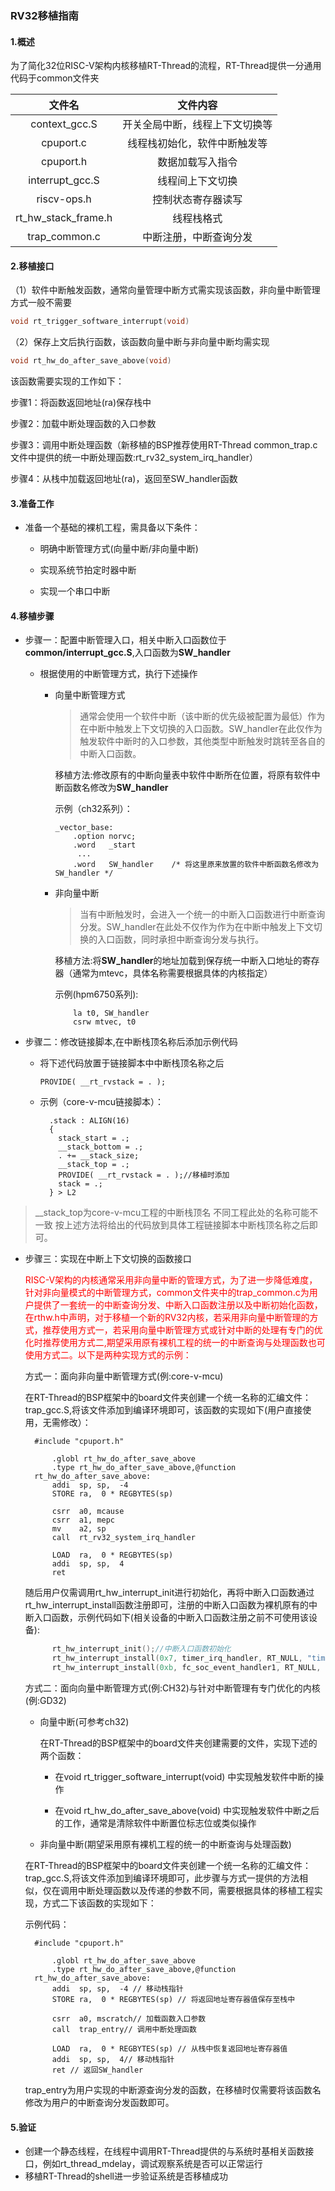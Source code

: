 ###  RV32移植指南

#### 1.概述

为了简化32位RISC-V架构内核移植RT-Thread的流程，RT-Thread提供一分通用代码于common文件夹

|       文件名        |            文件内容            |
| :-----------------: | :----------------------------: |
|    context_gcc.S    | 开关全局中断，线程上下文切换等 |
|      cpuport.c      |  线程栈初始化，软件中断触发等  |
|      cpuport.h      |        数据加载写入指令        |
|   interrupt_gcc.S   |        线程间上下文切换        |
|     riscv-ops.h     |       控制状态寄存器读写       |
| rt_hw_stack_frame.h |           线程栈格式           |
|    trap_common.c    |     中断注册，中断查询分发     |

#### 2.移植接口

（1）软件中断触发函数，通常向量管理中断方式需实现该函数，非向量中断管理方式一般不需要

```c
void rt_trigger_software_interrupt(void)
```

（2）保存上文后执行函数，该函数向量中断与非向量中断均需实现

```c
void rt_hw_do_after_save_above(void)
```

该函数需要实现的工作如下：

步骤1：将函数返回地址(ra)保存栈中

步骤2：加载中断处理函数的入口参数

步骤3：调用中断处理函数（新移植的BSP推荐使用RT-Thread common_trap.c文件中提供的统一中断处理函数:rt_rv32_system_irq_handler）

步骤4：从栈中加载返回地址(ra)，返回至SW_handler函数

#### 3.准备工作

- 准备一个基础的裸机工程，需具备以下条件：

  - 明确中断管理方式(向量中断/非向量中断)

  - 实现系统节拍定时器中断
  - 实现一个串口中断

#### 4.移植步骤

- 步骤一：配置中断管理入口，相关中断入口函数位于**common/interrupt_gcc.S**,入口函数为**SW_handler**

  - 根据使用的中断管理方式，执行下述操作

    - 向量中断管理方式

      > 通常会使用一个软件中断（该中断的优先级被配置为最低）作为在中断中触发上下文切换的入口函数。SW_handler在此仅作为触发软件中断时的入口参数，其他类型中断触发时跳转至各自的中断入口函数。
      >

      移植方法:修改原有的中断向量表中软件中断所在位置，将原有软件中断函数名修改为**SW_handler**

      示例（ch32系列）：

      ```assembly
      _vector_base:
          .option norvc;
          .word   _start
           ...
          .word   SW_handler    /* 将这里原来放置的软件中断函数名修改为SW_handler */
      ```

    - 非向量中断

      > 当有中断触发时，会进入一个统一的中断入口函数进行中断查询分发。SW_handler在此处不仅作为作为在中断中触发上下文切换的入口函数，同时承担中断查询分发与执行。
      >

      移植方法:将**SW_handler**的地址加载到保存统一中断入口地址的寄存器（通常为mtevc，具体名称需要根据具体的内核指定）

      示例(hpm6750系列):

      ```assembly
          la t0, SW_handler
          csrw mtvec, t0
      ```

- 步骤二：修改链接脚本,在中断栈顶名称后添加示例代码

  - 将下述代码放置于链接脚本中中断栈顶名称之后

    ```assembly
    PROVIDE( __rt_rvstack = . );
    ```

  - 示例（core-v-mcu链接脚本）：

    ```assembly
      .stack : ALIGN(16)
      {
        stack_start = .;
        __stack_bottom = .;
        . += __stack_size;
        __stack_top = .;
        PROVIDE( __rt_rvstack = . );//移植时添加 
        stack = .;
      } > L2
    ```
  
> __stack_top为core-v-mcu工程的中断栈顶名  不同工程此处的名称可能不一致 按上述方法将给出的代码放到具体工程链接脚本中断栈顶名称之后即可。

- 步骤三：实现在中断上下文切换的函数接口

  <font color=red>RISC-V架构的内核通常采用非向量中断的管理方式，为了进一步降低难度，针对非向量模式的中断管理方式，common文件夹中的trap_common.c为用户提供了一套统一的中断查询分发、中断入口函数注册以及中断初始化函数，在rthw.h中声明，对于移植一个新的RV32内核，若采用非向量中断管理的方式，推荐使用方式一，若采用向量中断管理方式或针对中断的处理有专门的优化时推荐使用方式二,期望采用原有裸机工程的统一的中断查询与处理函数也可使用方式二。以下是两种实现方式的示例：</font>

  方式一：面向非向量中断管理方式(例:core-v-mcu)

  在RT-Thread的BSP框架中的board文件夹创建一个统一名称的汇编文件：trap_gcc.S,将该文件添加到编译环境即可，该函数的实现如下(用户直接使用，无需修改）：

  ```assembly
    #include "cpuport.h"
    
    	.globl rt_hw_do_after_save_above
    	.type rt_hw_do_after_save_above,@function
    rt_hw_do_after_save_above:
    	addi  sp, sp,  -4
        STORE ra,  0 * REGBYTES(sp)
    
        csrr  a0, mcause
        csrr  a1, mepc
        mv    a2, sp
        call  rt_rv32_system_irq_handler
    
        LOAD  ra,  0 * REGBYTES(sp)
        addi  sp, sp,  4
        ret
  ```

  随后用户仅需调用rt_hw_interrupt_init进行初始化，再将中断入口函数通过rt_hw_interrupt_install函数注册即可，注册的中断入口函数为裸机原有的中断入口函数，示例代码如下(相关设备的中断入口函数注册之前不可使用该设备):

  ```c
        rt_hw_interrupt_init();//中断入口函数初始化 
        rt_hw_interrupt_install(0x7, timer_irq_handler, RT_NULL, "timerirq");//注册系统定时器中断入口函数
        rt_hw_interrupt_install(0xb, fc_soc_event_handler1, RT_NULL, "eventirq");//注册外部中断入口函数
  ```

  方式二：面向向量中断管理方式(例:CH32)与针对中断管理有专门优化的内核(例:GD32)

  - 向量中断(可参考ch32)

    在RT-Thread的BSP框架中的board文件夹创建需要的文件，实现下述的两个函数：
    
    - 在void rt_trigger_software_interrupt(void) 中实现触发软件中断的操作
    
    - 在void rt_hw_do_after_save_above(void) 中实现触发软件中断之后的工作，通常是清除软件中断置位标志位或类似操作
  
  - 非向量中断(期望采用原有裸机工程的统一的中断查询与处理函数)
  
  在RT-Thread的BSP框架中的board文件夹创建一个统一名称的汇编文件：trap_gcc.S,将该文件添加到编译环境即可，此步骤与方式一提供的方法相似，仅在调用中断处理函数以及传递的参数不同，需要根据具体的移植工程实现，方式二下该函数的实现如下：
  
  示例代码：
  
  ```assembly
    #include "cpuport.h"
    
    	.globl rt_hw_do_after_save_above
    	.type rt_hw_do_after_save_above,@function
    rt_hw_do_after_save_above:
    	addi  sp, sp,  -4 // 移动栈指针 
        STORE ra,  0 * REGBYTES(sp) // 将返回地址寄存器值保存至栈中
            
        csrr  a0, mscratch// 加载函数入口参数
        call  trap_entry// 调用中断处理函数
            
        LOAD  ra,  0 * REGBYTES(sp) // 从栈中恢复返回地址寄存器值
        addi  sp, sp,  4// 移动栈指针 
        ret	// 返回SW_handler
  ```
  
    trap_entry为用户实现的中断源查询分发的函数，在移植时仅需要将该函数名修改为用户的中断查询分发函数即可。



#### 5.验证

- 创建一个静态线程，在线程中调用RT-Thread提供的与系统时基相关函数接口，例如rt_thread_mdelay，调试观察系统是否可以正常运行
- 移植RT-Thread的shell进一步验证系统是否移植成功

